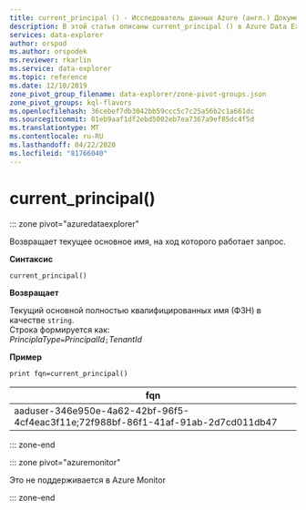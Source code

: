 ```yaml
---
title: current_principal () - Исследователь данных Azure (англ.) Документы Майкрософт
description: В этой статье описаны current_principal () в Azure Data Explorer.
services: data-explorer
author: orspod
ms.author: orspodek
ms.reviewer: rkarlin
ms.service: data-explorer
ms.topic: reference
ms.date: 12/10/2019
zone_pivot_group_filename: data-explorer/zone-pivot-groups.json
zone_pivot_groups: kql-flavors
ms.openlocfilehash: 36cebef7db3042bb59ccc5c7c25a56b2c1a661dc
ms.sourcegitcommit: 01eb9aaf1df2ebd5002eb7ea7367a9ef85dc4f5d
ms.translationtype: MT
ms.contentlocale: ru-RU
ms.lasthandoff: 04/22/2020
ms.locfileid: "81766040"
---
```

# <a name="current_principal"></a>current_principal()

::: zone pivot="azuredataexplorer"

Возвращает текущее основное имя, на ход которого работает запрос.

**Синтаксис**

`current_principal()`

**Возвращает**

Текущий основной полностью квалифицированных имя (ФЗН) в качестве `string`.  
Строка формируется как:  
*PrinciplaType*`=`*PrincipalId*`;`*TenantId*

**Пример**

```kusto
print fqn=current_principal()
```

|fqn|
|---|
|aaduser-346e950e-4a62-42bf-96f5-4cf4eac3f11e;72f988bf-86f1-41af-91ab-2d7cd011db47|

::: zone-end

::: zone pivot="azuremonitor"

Это не поддерживается в Azure Monitor

::: zone-end
